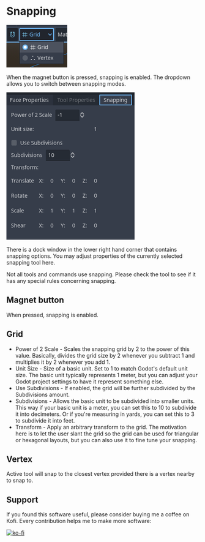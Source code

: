 # Snapping

![Snapping Menu](snapping_menu.png)

When the magnet button is pressed, snapping is enabled.  The dropdown allows you to switch between snapping modes.

![Snapping Menu](snapping_dock_grid.png)

There is a dock window in the lower right hand corner that contains snapping options.  You may adjust properties of the currently selected snapping tool here.

Not all tools and commands use snapping.  Please check the tool to see if it has any special rules concerning snapping.

## Magnet button

When pressed, snapping is enabled.

## Grid

* Power of 2 Scale - Scales the snapping grid by 2 to the power of this value.  Basically, divides the grid size by 2 whenever you subtract 1 and multiplies it by 2 whenever you add 1.
* Unit Size - Size of a basic unit.  Set to 1 to match Godot's default unit size.  The basic unit typically represents 1 meter, but you can adjust your Godot project settings to have it represent something else.
* Use Subdivisions - If enabled, the grid will be further subdivided by the Subdivisions amount.
* Subdivisions - Allows the basic unit to be subdivided into smaller units.  This way if your basic unit is a meter, you can set this to 10 to subdivide it into decimeters.  Or if you're measuring in yards, you can set this to 3 to subdivide it into feet.
* Transform - Apply an arbitrary transform to the grid.  The motivation here is to let the user slant the grid so the grid can be used for triangular or hexagonal layouts, but you can also use it to fine tune your snapping.

## Vertex

Active tool will snap to the closest vertex provided there is a vertex nearby to snap to.


## Support

If you found this software useful, please consider buying me a coffee on Kofi.  Every contribution helps me to make more software:

[![ko-fi](https://ko-fi.com/img/githubbutton_sm.svg)](https://ko-fi.com/Y8Y43J6OB)
